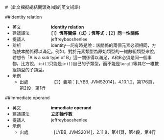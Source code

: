 #（此文檔擬總結開頭為I或i的英文術語）

##identity relation

* 英文　　　　　　　**identity relation**
* 建議譯法　　　　　【1】**恆等關係（式）；恆等式**；【2】**同一性關係**
* 提議人　　　　　　jeffreybaoshenlee
* 辨析　　　　　　　identity一詞有時是說：該關係的兩個元素必須相同，方能使本關係得以滿足。例如，對於元素類型為原始類型的一維數組類型來說，若想令「A is a sub type of B」這一關係得以滿足，A和B必須是同一個事物。比方說，```int[]```只能是```int[]```自己的子類型，而不能是```long[]```等其它一維數組類型的子類型。
* 示例
  * 出處　　　　　　【2】義項：[LYBB, JVMS2014]，4.10.1.2，第176頁，第2段，第1行

##immediate operand

* 英文　　　　　　　**immediate operand**
* 建議譯法　　　　　**立即操作數**
* 提議人　　　　　　jeffreybaoshenlee
* 示例
  * 出處　　　　　　[LYBB, JVMS2014]，2.11.8，第41頁，第4段，第4行

